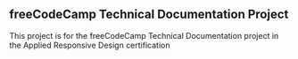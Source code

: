 freeCodeCamp Technical Documentation Project
--------------------------------------------
This project is for the freeCodeCamp Technical Documentation project in the Applied Responsive Design certification